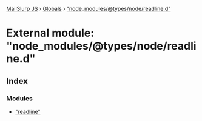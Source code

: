[MailSlurp JS](../README.md) › [Globals](../globals.md) › ["node_modules/@types/node/readline.d"](_node_modules__types_node_readline_d_.md)

# External module: "node_modules/@types/node/readline.d"

## Index

### Modules

* ["readline"](_node_modules__types_node_readline_d_._readline_.md)
